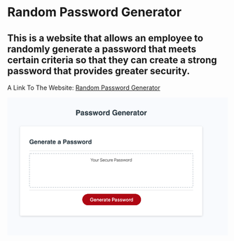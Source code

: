 # Random Password Generator 

## This is a website that allows an employee to randomly generate a password that meets certain criteria so that they can create a strong password that provides greater security.

A Link To The Website: [Random Password Generator](https://melissadaska.github.io/random-password-generator/)

![Random Password Generator Screenshot](./assets/images/generate_password_image.png)
